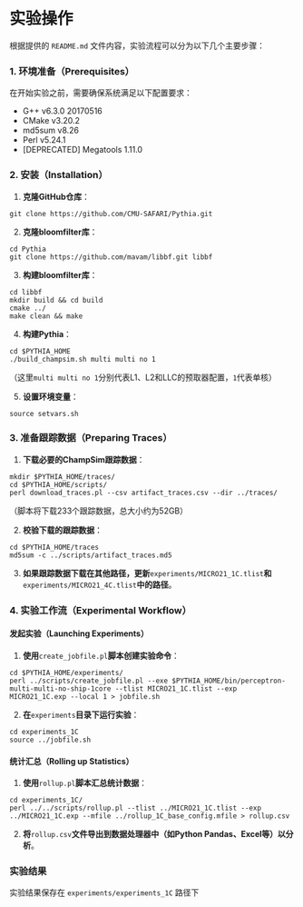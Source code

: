 # 实验操作

根据提供的 `README.md` 文件内容，实验流程可以分为以下几个主要步骤：

### 1. 环境准备（Prerequisites）

在开始实验之前，需要确保系统满足以下配置要求：

- G++ v6.3.0 20170516
- CMake v3.20.2
- md5sum v8.26
- Perl v5.24.1
- [DEPRECATED] Megatools 1.11.0

### 2. 安装（Installation）

1. **克隆GitHub仓库**：

```
git clone https://github.com/CMU-SAFARI/Pythia.git
```

2. **克隆bloomfilter库**：

```
cd Pythia
git clone https://github.com/mavam/libbf.git libbf
```

3. **构建bloomfilter库**：

```
cd libbf
mkdir build && cd build
cmake ../
make clean && make
```

4. **构建Pythia**：

```
cd $PYTHIA_HOME
./build_champsim.sh multi multi no 1
```

（这里`multi multi no 1`分别代表L1、L2和LLC的预取器配置，`1`代表单核）

5. **设置环境变量**：

```
source setvars.sh
```

### 3. 准备跟踪数据（Preparing Traces）

1. **下载必要的ChampSim跟踪数据**：

```
mkdir $PYTHIA_HOME/traces/
cd $PYTHIA_HOME/scripts/
perl download_traces.pl --csv artifact_traces.csv --dir ../traces/
```

（脚本将下载233个跟踪数据，总大小约为52GB）

2. **校验下载的跟踪数据**：

```
cd $PYTHIA_HOME/traces
md5sum -c ../scripts/artifact_traces.md5
```

3. **如果跟踪数据下载在其他路径，更新**`experiments/MICRO21_1C.tlist`**和**`experiments/MICRO21_4C.tlist`**中的路径**。

### 4. 实验工作流（Experimental Workflow）

#### 发起实验（Launching Experiments）

1. **使用**`create_jobfile.pl`**脚本创建实验命令**：

```
cd $PYTHIA_HOME/experiments/
perl ../scripts/create_jobfile.pl --exe $PYTHIA_HOME/bin/perceptron-multi-multi-no-ship-1core --tlist MICRO21_1C.tlist --exp MICRO21_1C.exp --local 1 > jobfile.sh
```

2. **在**`experiments`**目录下运行实验**：

```
cd experiments_1C
source ../jobfile.sh
```

#### 统计汇总（Rolling up Statistics）

1. **使用**`rollup.pl`**脚本汇总统计数据**：

```
cd experiments_1C/
perl ../../scripts/rollup.pl --tlist ../MICRO21_1C.tlist --exp ../MICRO21_1C.exp --mfile ../rollup_1C_base_config.mfile > rollup.csv
```

2. **将**`rollup.csv`**文件导出到数据处理器中（如Python Pandas、Excel等）以分析**。

### 实验结果

实验结果保存在 `experiments/experiments_1C` 路径下
